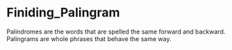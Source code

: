 # Finiding_Palingram
Palindromes are the words that are spelled the same forward and backward. Palingrams are whole phrases that behave the same way.

